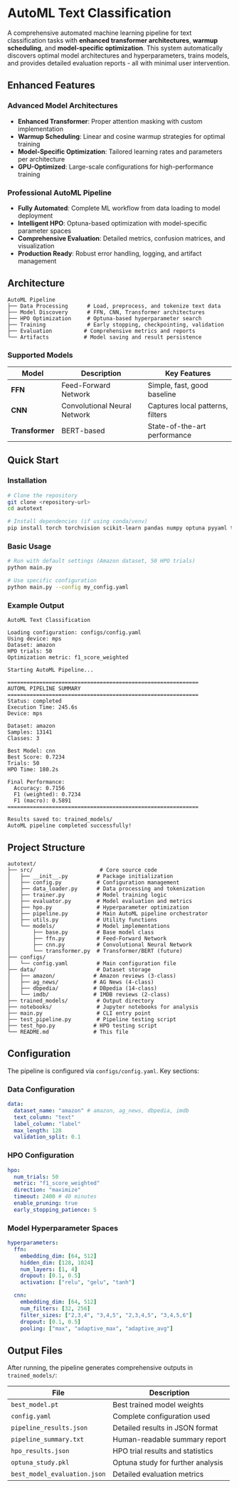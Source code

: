 # AutoML Text Classification

A comprehensive automated machine learning pipeline for text classification tasks with **enhanced transformer architectures**, **warmup scheduling**, and **model-specific optimization**. This system automatically discovers optimal model architectures and hyperparameters, trains models, and provides detailed evaluation reports - all with minimal user intervention.

## Enhanced Features

### Advanced Model Architectures

- **Enhanced Transformer**: Proper attention masking with custom implementation
- **Warmup Scheduling**: Linear and cosine warmup strategies for optimal training
- **Model-Specific Optimization**: Tailored learning rates and parameters per architecture
- **GPU-Optimized**: Large-scale configurations for high-performance training

### Professional AutoML Pipeline

- **Fully Automated**: Complete ML workflow from data loading to model deployment
- **Intelligent HPO**: Optuna-based optimization with model-specific parameter spaces
- **Comprehensive Evaluation**: Detailed metrics, confusion matrices, and visualization
- **Production Ready**: Robust error handling, logging, and artifact management

## Architecture

```
AutoML Pipeline
├── Data Processing      # Load, preprocess, and tokenize text data
├── Model Discovery      # FFN, CNN, Transformer architectures
├── HPO Optimization     # Optuna-based hyperparameter search
├── Training             # Early stopping, checkpointing, validation
├── Evaluation          # Comprehensive metrics and reports
└── Artifacts           # Model saving and result persistence
```

### Supported Models

| Model           | Description                  | Key Features                     |
| --------------- | ---------------------------- | -------------------------------- |
| **FFN**         | Feed-Forward Network         | Simple, fast, good baseline      |
| **CNN**         | Convolutional Neural Network | Captures local patterns, filters |
| **Transformer** | BERT-based                   | State-of-the-art performance     |

## Quick Start

### Installation

```bash
# Clone the repository
git clone <repository-url>
cd autotext

# Install dependencies (if using conda/venv)
pip install torch torchvision scikit-learn pandas numpy optuna pyyaml tqdm
```

### Basic Usage

```bash
# Run with default settings (Amazon dataset, 50 HPO trials)
python main.py

# Use specific configuration
python main.py --config my_config.yaml
```

### Example Output

```
AutoML Text Classification

Loading configuration: configs/config.yaml
Using device: mps
Dataset: amazon
HPO trials: 50
Optimization metric: f1_score_weighted

Starting AutoML Pipeline...

============================================================
AUTOML PIPELINE SUMMARY
============================================================
Status: completed
Execution Time: 245.6s
Device: mps

Dataset: amazon
Samples: 13141
Classes: 3

Best Model: cnn
Best Score: 0.7234
Trials: 50
HPO Time: 180.2s

Final Performance:
  Accuracy: 0.7156
  F1 (weighted): 0.7234
  F1 (macro): 0.5891
============================================================

Results saved to: trained_models/
AutoML pipeline completed successfully!
```

## Project Structure

```
autotext/
├── src/                     # Core source code
│   ├── __init__.py         # Package initialization
│   ├── config.py           # Configuration management
│   ├── data_loader.py      # Data processing and tokenization
│   ├── trainer.py          # Model training logic
│   ├── evaluator.py        # Model evaluation and metrics
│   ├── hpo.py              # Hyperparameter optimization
│   ├── pipeline.py         # Main AutoML pipeline orchestrator
│   ├── utils.py            # Utility functions
│   └── models/             # Model implementations
│       ├── base.py         # Base model class
│       ├── ffn.py          # Feed-Forward Network
│       ├── cnn.py          # Convolutional Neural Network
│       └── transformer.py  # Transformer/BERT (future)
├── configs/
│   └── config.yaml         # Main configuration file
├── data/                   # Dataset storage
│   ├── amazon/            # Amazon reviews (3-class)
│   ├── ag_news/           # AG News (4-class)
│   ├── dbpedia/           # DBpedia (14-class)
│   └── imdb/              # IMDB reviews (2-class)
├── trained_models/         # Output directory
├── notebooks/              # Jupyter notebooks for analysis
├── main.py                 # CLI entry point
├── test_pipeline.py        # Pipeline testing script
├── test_hpo.py            # HPO testing script
└── README.md              # This file
```

## Configuration

The pipeline is configured via `configs/config.yaml`. Key sections:

### Data Configuration

```yaml
data:
  dataset_name: "amazon" # amazon, ag_news, dbpedia, imdb
  text_column: "text"
  label_column: "label"
  max_length: 128
  validation_split: 0.1
```

### HPO Configuration

```yaml
hpo:
  num_trials: 50
  metric: "f1_score_weighted"
  direction: "maximize"
  timeout: 2400 # 40 minutes
  enable_pruning: true
  early_stopping_patience: 5
```

### Model Hyperparameter Spaces

```yaml
hyperparameters:
  ffn:
    embedding_dim: [64, 512]
    hidden_dim: [128, 1024]
    num_layers: [1, 4]
    dropout: [0.1, 0.5]
    activation: ["relu", "gelu", "tanh"]

  cnn:
    embedding_dim: [64, 512]
    num_filters: [32, 256]
    filter_sizes: ["2,3,4", "3,4,5", "2,3,4,5", "3,4,5,6"]
    dropout: [0.1, 0.5]
    pooling: ["max", "adaptive_max", "adaptive_avg"]
```

## Output Files

After running, the pipeline generates comprehensive outputs in `trained_models/`:

| File                         | Description                       |
| ---------------------------- | --------------------------------- |
| `best_model.pt`              | Best trained model weights        |
| `config.yaml`                | Complete configuration used       |
| `pipeline_results.json`      | Detailed results in JSON format   |
| `pipeline_summary.txt`       | Human-readable summary report     |
| `hpo_results.json`           | HPO trial results and statistics  |
| `optuna_study.pkl`           | Optuna study for further analysis |
| `best_model_evaluation.json` | Detailed evaluation metrics       |
